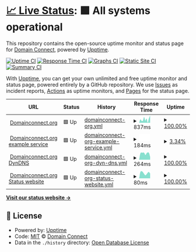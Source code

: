 # [📈 Live Status](https://Domain-Connect.github.io/upptime): <!--live status--> **🟩 All systems operational**

This repository contains the open-source uptime monitor and status page for [Domain Connect](http://domainconnect.org), powered by [Upptime](https://github.com/upptime/upptime).

[![Uptime CI](https://github.com/Domain-Connect/upptime/workflows/Uptime%20CI/badge.svg)](https://github.com/Domain-Connect/upptime/actions?query=workflow%3A%22Uptime+CI%22)
[![Response Time CI](https://github.com/Domain-Connect/upptime/workflows/Response%20Time%20CI/badge.svg)](https://github.com/Domain-Connect/upptime/actions?query=workflow%3A%22Response+Time+CI%22)
[![Graphs CI](https://github.com/Domain-Connect/upptime/workflows/Graphs%20CI/badge.svg)](https://github.com/Domain-Connect/upptime/actions?query=workflow%3A%22Graphs+CI%22)
[![Static Site CI](https://github.com/Domain-Connect/upptime/workflows/Static%20Site%20CI/badge.svg)](https://github.com/Domain-Connect/upptime/actions?query=workflow%3A%22Static+Site+CI%22)
[![Summary CI](https://github.com/Domain-Connect/upptime/workflows/Summary%20CI/badge.svg)](https://github.com/Domain-Connect/upptime/actions?query=workflow%3A%22Summary+CI%22)

With [Upptime](https://upptime.js.org), you can get your own unlimited and free uptime monitor and status page, powered entirely by a GitHub repository. We use [Issues](https://github.com/Domain-Connect/upptime/issues) as incident reports, [Actions](https://github.com/Domain-Connect/upptime/actions) as uptime monitors, and [Pages](https://Domain-Connect.github.io/upptime) for the status page.

<!--start: status pages-->
<!-- This summary is generated by Upptime (https://github.com/upptime/upptime) -->
<!-- Do not edit this manually, your changes will be overwritten -->
<!-- prettier-ignore -->
| URL | Status | History | Response Time | Uptime |
| --- | ------ | ------- | ------------- | ------ |
| <img alt="" src="https://favicons.githubusercontent.com/domainconnect.org" height="13"> [Domainconnect.org](https://domainconnect.org) | 🟩 Up | [domainconnect-org.yml](https://github.com/Domain-Connect/upptime/commits/HEAD/history/domainconnect-org.yml) | <details><summary><img alt="Response time graph" src="./graphs/domainconnect-org/response-time-week.png" height="20"> 837ms</summary><br><a href="https://status.domainconnect.org/history/domainconnect-org"><img alt="Response time 1026" src="https://img.shields.io/endpoint?url=https%3A%2F%2Fraw.githubusercontent.com%2FDomain-Connect%2Fupptime%2FHEAD%2Fapi%2Fdomainconnect-org%2Fresponse-time.json"></a><br><a href="https://status.domainconnect.org/history/domainconnect-org"><img alt="24-hour response time 951" src="https://img.shields.io/endpoint?url=https%3A%2F%2Fraw.githubusercontent.com%2FDomain-Connect%2Fupptime%2FHEAD%2Fapi%2Fdomainconnect-org%2Fresponse-time-day.json"></a><br><a href="https://status.domainconnect.org/history/domainconnect-org"><img alt="7-day response time 837" src="https://img.shields.io/endpoint?url=https%3A%2F%2Fraw.githubusercontent.com%2FDomain-Connect%2Fupptime%2FHEAD%2Fapi%2Fdomainconnect-org%2Fresponse-time-week.json"></a><br><a href="https://status.domainconnect.org/history/domainconnect-org"><img alt="30-day response time 1026" src="https://img.shields.io/endpoint?url=https%3A%2F%2Fraw.githubusercontent.com%2FDomain-Connect%2Fupptime%2FHEAD%2Fapi%2Fdomainconnect-org%2Fresponse-time-month.json"></a><br><a href="https://status.domainconnect.org/history/domainconnect-org"><img alt="1-year response time 1026" src="https://img.shields.io/endpoint?url=https%3A%2F%2Fraw.githubusercontent.com%2FDomain-Connect%2Fupptime%2FHEAD%2Fapi%2Fdomainconnect-org%2Fresponse-time-year.json"></a></details> | <details><summary><a href="https://status.domainconnect.org/history/domainconnect-org">100.00%</a></summary><a href="https://status.domainconnect.org/history/domainconnect-org"><img alt="All-time uptime 100.00%" src="https://img.shields.io/endpoint?url=https%3A%2F%2Fraw.githubusercontent.com%2FDomain-Connect%2Fupptime%2FHEAD%2Fapi%2Fdomainconnect-org%2Fuptime.json"></a><br><a href="https://status.domainconnect.org/history/domainconnect-org"><img alt="24-hour uptime 100.00%" src="https://img.shields.io/endpoint?url=https%3A%2F%2Fraw.githubusercontent.com%2FDomain-Connect%2Fupptime%2FHEAD%2Fapi%2Fdomainconnect-org%2Fuptime-day.json"></a><br><a href="https://status.domainconnect.org/history/domainconnect-org"><img alt="7-day uptime 100.00%" src="https://img.shields.io/endpoint?url=https%3A%2F%2Fraw.githubusercontent.com%2FDomain-Connect%2Fupptime%2FHEAD%2Fapi%2Fdomainconnect-org%2Fuptime-week.json"></a><br><a href="https://status.domainconnect.org/history/domainconnect-org"><img alt="30-day uptime 100.00%" src="https://img.shields.io/endpoint?url=https%3A%2F%2Fraw.githubusercontent.com%2FDomain-Connect%2Fupptime%2FHEAD%2Fapi%2Fdomainconnect-org%2Fuptime-month.json"></a><br><a href="https://status.domainconnect.org/history/domainconnect-org"><img alt="1-year uptime 100.00%" src="https://img.shields.io/endpoint?url=https%3A%2F%2Fraw.githubusercontent.com%2FDomain-Connect%2Fupptime%2FHEAD%2Fapi%2Fdomainconnect-org%2Fuptime-year.json"></a></details>
| <img alt="" src="https://favicons.githubusercontent.com/exampleservice.domainconnect.org" height="13"> [Domainconnect.org example service](https://exampleservice.domainconnect.org/) | 🟩 Up | [domainconnect-org-example-service.yml](https://github.com/Domain-Connect/upptime/commits/HEAD/history/domainconnect-org-example-service.yml) | <details><summary><img alt="Response time graph" src="./graphs/domainconnect-org-example-service/response-time-week.png" height="20"> 184ms</summary><br><a href="https://status.domainconnect.org/history/domainconnect-org-example-service"><img alt="Response time 184" src="https://img.shields.io/endpoint?url=https%3A%2F%2Fraw.githubusercontent.com%2FDomain-Connect%2Fupptime%2FHEAD%2Fapi%2Fdomainconnect-org-example-service%2Fresponse-time.json"></a><br><a href="https://status.domainconnect.org/history/domainconnect-org-example-service"><img alt="24-hour response time 184" src="https://img.shields.io/endpoint?url=https%3A%2F%2Fraw.githubusercontent.com%2FDomain-Connect%2Fupptime%2FHEAD%2Fapi%2Fdomainconnect-org-example-service%2Fresponse-time-day.json"></a><br><a href="https://status.domainconnect.org/history/domainconnect-org-example-service"><img alt="7-day response time 184" src="https://img.shields.io/endpoint?url=https%3A%2F%2Fraw.githubusercontent.com%2FDomain-Connect%2Fupptime%2FHEAD%2Fapi%2Fdomainconnect-org-example-service%2Fresponse-time-week.json"></a><br><a href="https://status.domainconnect.org/history/domainconnect-org-example-service"><img alt="30-day response time 184" src="https://img.shields.io/endpoint?url=https%3A%2F%2Fraw.githubusercontent.com%2FDomain-Connect%2Fupptime%2FHEAD%2Fapi%2Fdomainconnect-org-example-service%2Fresponse-time-month.json"></a><br><a href="https://status.domainconnect.org/history/domainconnect-org-example-service"><img alt="1-year response time 184" src="https://img.shields.io/endpoint?url=https%3A%2F%2Fraw.githubusercontent.com%2FDomain-Connect%2Fupptime%2FHEAD%2Fapi%2Fdomainconnect-org-example-service%2Fresponse-time-year.json"></a></details> | <details><summary><a href="https://status.domainconnect.org/history/domainconnect-org-example-service">3.34%</a></summary><a href="https://status.domainconnect.org/history/domainconnect-org-example-service"><img alt="All-time uptime 2.60%" src="https://img.shields.io/endpoint?url=https%3A%2F%2Fraw.githubusercontent.com%2FDomain-Connect%2Fupptime%2FHEAD%2Fapi%2Fdomainconnect-org-example-service%2Fuptime.json"></a><br><a href="https://status.domainconnect.org/history/domainconnect-org-example-service"><img alt="24-hour uptime 23.35%" src="https://img.shields.io/endpoint?url=https%3A%2F%2Fraw.githubusercontent.com%2FDomain-Connect%2Fupptime%2FHEAD%2Fapi%2Fdomainconnect-org-example-service%2Fuptime-day.json"></a><br><a href="https://status.domainconnect.org/history/domainconnect-org-example-service"><img alt="7-day uptime 3.34%" src="https://img.shields.io/endpoint?url=https%3A%2F%2Fraw.githubusercontent.com%2FDomain-Connect%2Fupptime%2FHEAD%2Fapi%2Fdomainconnect-org-example-service%2Fuptime-week.json"></a><br><a href="https://status.domainconnect.org/history/domainconnect-org-example-service"><img alt="30-day uptime 2.60%" src="https://img.shields.io/endpoint?url=https%3A%2F%2Fraw.githubusercontent.com%2FDomain-Connect%2Fupptime%2FHEAD%2Fapi%2Fdomainconnect-org-example-service%2Fuptime-month.json"></a><br><a href="https://status.domainconnect.org/history/domainconnect-org-example-service"><img alt="1-year uptime 2.60%" src="https://img.shields.io/endpoint?url=https%3A%2F%2Fraw.githubusercontent.com%2FDomain-Connect%2Fupptime%2FHEAD%2Fapi%2Fdomainconnect-org-example-service%2Fuptime-year.json"></a></details>
| <img alt="" src="https://favicons.githubusercontent.com/dynamicdns.domainconnect.org" height="13"> [Domainconnect.org DynDNS](https://dynamicdns.domainconnect.org/ddnscode?code=test&state=null) | 🟩 Up | [domainconnect-org-dyn-dns.yml](https://github.com/Domain-Connect/upptime/commits/HEAD/history/domainconnect-org-dyn-dns.yml) | <details><summary><img alt="Response time graph" src="./graphs/domainconnect-org-dyn-dns/response-time-week.png" height="20"> 264ms</summary><br><a href="https://status.domainconnect.org/history/domainconnect-org-dyn-dns"><img alt="Response time 263" src="https://img.shields.io/endpoint?url=https%3A%2F%2Fraw.githubusercontent.com%2FDomain-Connect%2Fupptime%2FHEAD%2Fapi%2Fdomainconnect-org-dyn-dns%2Fresponse-time.json"></a><br><a href="https://status.domainconnect.org/history/domainconnect-org-dyn-dns"><img alt="24-hour response time 247" src="https://img.shields.io/endpoint?url=https%3A%2F%2Fraw.githubusercontent.com%2FDomain-Connect%2Fupptime%2FHEAD%2Fapi%2Fdomainconnect-org-dyn-dns%2Fresponse-time-day.json"></a><br><a href="https://status.domainconnect.org/history/domainconnect-org-dyn-dns"><img alt="7-day response time 264" src="https://img.shields.io/endpoint?url=https%3A%2F%2Fraw.githubusercontent.com%2FDomain-Connect%2Fupptime%2FHEAD%2Fapi%2Fdomainconnect-org-dyn-dns%2Fresponse-time-week.json"></a><br><a href="https://status.domainconnect.org/history/domainconnect-org-dyn-dns"><img alt="30-day response time 263" src="https://img.shields.io/endpoint?url=https%3A%2F%2Fraw.githubusercontent.com%2FDomain-Connect%2Fupptime%2FHEAD%2Fapi%2Fdomainconnect-org-dyn-dns%2Fresponse-time-month.json"></a><br><a href="https://status.domainconnect.org/history/domainconnect-org-dyn-dns"><img alt="1-year response time 263" src="https://img.shields.io/endpoint?url=https%3A%2F%2Fraw.githubusercontent.com%2FDomain-Connect%2Fupptime%2FHEAD%2Fapi%2Fdomainconnect-org-dyn-dns%2Fresponse-time-year.json"></a></details> | <details><summary><a href="https://status.domainconnect.org/history/domainconnect-org-dyn-dns">100.00%</a></summary><a href="https://status.domainconnect.org/history/domainconnect-org-dyn-dns"><img alt="All-time uptime 100.00%" src="https://img.shields.io/endpoint?url=https%3A%2F%2Fraw.githubusercontent.com%2FDomain-Connect%2Fupptime%2FHEAD%2Fapi%2Fdomainconnect-org-dyn-dns%2Fuptime.json"></a><br><a href="https://status.domainconnect.org/history/domainconnect-org-dyn-dns"><img alt="24-hour uptime 100.00%" src="https://img.shields.io/endpoint?url=https%3A%2F%2Fraw.githubusercontent.com%2FDomain-Connect%2Fupptime%2FHEAD%2Fapi%2Fdomainconnect-org-dyn-dns%2Fuptime-day.json"></a><br><a href="https://status.domainconnect.org/history/domainconnect-org-dyn-dns"><img alt="7-day uptime 100.00%" src="https://img.shields.io/endpoint?url=https%3A%2F%2Fraw.githubusercontent.com%2FDomain-Connect%2Fupptime%2FHEAD%2Fapi%2Fdomainconnect-org-dyn-dns%2Fuptime-week.json"></a><br><a href="https://status.domainconnect.org/history/domainconnect-org-dyn-dns"><img alt="30-day uptime 100.00%" src="https://img.shields.io/endpoint?url=https%3A%2F%2Fraw.githubusercontent.com%2FDomain-Connect%2Fupptime%2FHEAD%2Fapi%2Fdomainconnect-org-dyn-dns%2Fuptime-month.json"></a><br><a href="https://status.domainconnect.org/history/domainconnect-org-dyn-dns"><img alt="1-year uptime 100.00%" src="https://img.shields.io/endpoint?url=https%3A%2F%2Fraw.githubusercontent.com%2FDomain-Connect%2Fupptime%2FHEAD%2Fapi%2Fdomainconnect-org-dyn-dns%2Fuptime-year.json"></a></details>
| <img alt="" src="https://favicons.githubusercontent.com/status.domainconnect.org" height="13"> [Domainconnect.org Status website](https://status.domainconnect.org) | 🟩 Up | [domainconnect-org-status-website.yml](https://github.com/Domain-Connect/upptime/commits/HEAD/history/domainconnect-org-status-website.yml) | <details><summary><img alt="Response time graph" src="./graphs/domainconnect-org-status-website/response-time-week.png" height="20"> 80ms</summary><br><a href="https://status.domainconnect.org/history/domainconnect-org-status-website"><img alt="Response time 80" src="https://img.shields.io/endpoint?url=https%3A%2F%2Fraw.githubusercontent.com%2FDomain-Connect%2Fupptime%2FHEAD%2Fapi%2Fdomainconnect-org-status-website%2Fresponse-time.json"></a><br><a href="https://status.domainconnect.org/history/domainconnect-org-status-website"><img alt="24-hour response time 80" src="https://img.shields.io/endpoint?url=https%3A%2F%2Fraw.githubusercontent.com%2FDomain-Connect%2Fupptime%2FHEAD%2Fapi%2Fdomainconnect-org-status-website%2Fresponse-time-day.json"></a><br><a href="https://status.domainconnect.org/history/domainconnect-org-status-website"><img alt="7-day response time 80" src="https://img.shields.io/endpoint?url=https%3A%2F%2Fraw.githubusercontent.com%2FDomain-Connect%2Fupptime%2FHEAD%2Fapi%2Fdomainconnect-org-status-website%2Fresponse-time-week.json"></a><br><a href="https://status.domainconnect.org/history/domainconnect-org-status-website"><img alt="30-day response time 80" src="https://img.shields.io/endpoint?url=https%3A%2F%2Fraw.githubusercontent.com%2FDomain-Connect%2Fupptime%2FHEAD%2Fapi%2Fdomainconnect-org-status-website%2Fresponse-time-month.json"></a><br><a href="https://status.domainconnect.org/history/domainconnect-org-status-website"><img alt="1-year response time 80" src="https://img.shields.io/endpoint?url=https%3A%2F%2Fraw.githubusercontent.com%2FDomain-Connect%2Fupptime%2FHEAD%2Fapi%2Fdomainconnect-org-status-website%2Fresponse-time-year.json"></a></details> | <details><summary><a href="https://status.domainconnect.org/history/domainconnect-org-status-website">100.00%</a></summary><a href="https://status.domainconnect.org/history/domainconnect-org-status-website"><img alt="All-time uptime 100.00%" src="https://img.shields.io/endpoint?url=https%3A%2F%2Fraw.githubusercontent.com%2FDomain-Connect%2Fupptime%2FHEAD%2Fapi%2Fdomainconnect-org-status-website%2Fuptime.json"></a><br><a href="https://status.domainconnect.org/history/domainconnect-org-status-website"><img alt="24-hour uptime 100.00%" src="https://img.shields.io/endpoint?url=https%3A%2F%2Fraw.githubusercontent.com%2FDomain-Connect%2Fupptime%2FHEAD%2Fapi%2Fdomainconnect-org-status-website%2Fuptime-day.json"></a><br><a href="https://status.domainconnect.org/history/domainconnect-org-status-website"><img alt="7-day uptime 100.00%" src="https://img.shields.io/endpoint?url=https%3A%2F%2Fraw.githubusercontent.com%2FDomain-Connect%2Fupptime%2FHEAD%2Fapi%2Fdomainconnect-org-status-website%2Fuptime-week.json"></a><br><a href="https://status.domainconnect.org/history/domainconnect-org-status-website"><img alt="30-day uptime 100.00%" src="https://img.shields.io/endpoint?url=https%3A%2F%2Fraw.githubusercontent.com%2FDomain-Connect%2Fupptime%2FHEAD%2Fapi%2Fdomainconnect-org-status-website%2Fuptime-month.json"></a><br><a href="https://status.domainconnect.org/history/domainconnect-org-status-website"><img alt="1-year uptime 100.00%" src="https://img.shields.io/endpoint?url=https%3A%2F%2Fraw.githubusercontent.com%2FDomain-Connect%2Fupptime%2FHEAD%2Fapi%2Fdomainconnect-org-status-website%2Fuptime-year.json"></a></details>

<!--end: status pages-->

[**Visit our status website →**](https://Domain-Connect.github.io/upptime)

## 📄 License

- Powered by: [Upptime](https://github.com/upptime/upptime)
- Code: [MIT](./LICENSE) © [Domain Connect](http://domainconnect.org)
- Data in the `./history` directory: [Open Database License](https://opendatacommons.org/licenses/odbl/1-0/)
